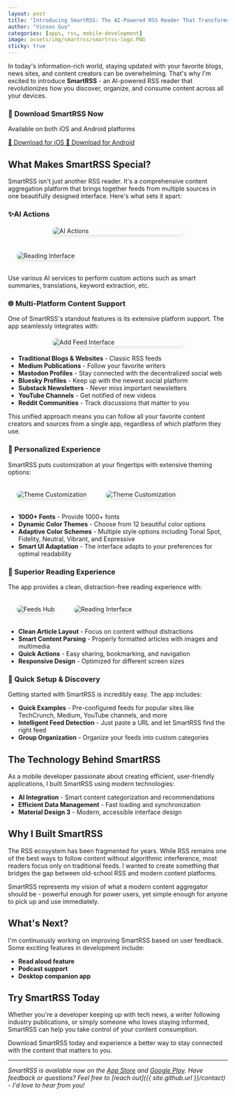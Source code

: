 ```yaml
---
layout: post
title: "Introducing SmartRSS: The AI-Powered RSS Reader That Transforms How You Consume Content"
author: "Vinson Guo"
categories: [apps, rss, mobile-development]
image: assets/img/smartrss/smartrss-logo.PNG
sticky: true
---
```


In today's information-rich world, staying updated with your favorite blogs, news sites, and content creators can be overwhelming. That's why I'm excited to introduce **SmartRSS** - an AI-powered RSS reader that revolutionizes how you discover, organize, and consume content across all your devices.


<div class="app-download-section">
  <h3>📱 Download SmartRSS Now</h3>
  <p>Available on both iOS and Android platforms</p>
  <div class="download-buttons">
    <a href="https://apps.apple.com/app/smartrss-ai-rss-reader/id6749771900" class="download-btn">
      <span class="btn-icon">🍎</span>
      Download for iOS
    </a>
    <a href="https://play.google.com/store/apps/details?id=com.vinsonguo.flutter_rss_reader" class="download-btn">
      <span class="btn-icon">🤖</span>
      Download for Android
    </a>
  </div>
</div>

## What Makes SmartRSS Special?

SmartRSS isn't just another RSS reader. It's a comprehensive content aggregation platform that brings together feeds from multiple sources in one beautifully designed interface. Here's what sets it apart:


### ✨AI Actions

<p style="margin: 0 auto;">
<img src="{{ site.github.url }}/assets/img/smartrss/IMG_7338.jpeg" alt="AI Actions"
style="max-width: 300px; height: auto; display: block; margin: 20px auto; border-radius: 10px; box-shadow: 0 4px 8px rgba(0,0,0,0.1);">
<img src="{{ site.github.url }}/assets/img/smartrss/IMG_7341.jpg" alt="Reading Interface"
style="max-width: 300px; height: auto; margin: 20px; border-radius: 10px; box-shadow: 0 4px 8px rgba(0,0,0,0.1);">
</p>

Use various AI services to perform custom actions such as smart summaries, translations, keyword extraction, etc.

### 🌐 Multi-Platform Content Support

One of SmartRSS's standout features is its extensive platform support. The app seamlessly integrates with:

[//]: # (![Add Feed Interface]&#40;{{ site.github.url }}/assets/img/smartrss/IMG_7335.jpeg&#41;)

<img src="{{ site.github.url }}/assets/img/smartrss/IMG_7335.jpeg" alt="Add Feed Interface"
style="max-width: 300px; height: auto; display: block; margin: 20px auto; border-radius: 10px; box-shadow: 0 4px 8px rgba(0,0,0,0.1);">


- **Traditional Blogs & Websites** - Classic RSS feeds
- **Medium Publications** - Follow your favorite writers
- **Mastodon Profiles** - Stay connected with the decentralized social web
- **Bluesky Profiles** - Keep up with the newest social platform
- **Substack Newsletters** - Never miss important newsletters
- **YouTube Channels** - Get notified of new videos
- **Reddit Communities** - Track discussions that matter to you

This unified approach means you can follow all your favorite content creators and sources from a single app, regardless of which platform they use.

### 🎨 Personalized Experience

SmartRSS puts customization at your fingertips with extensive theming options:

[//]: # (![Theme Customization]&#40;{{ site.github.url }}/assets/img/smartrss/IMG_7336.jpeg&#41;)

<p style="margin: 0 auto;">
<img src="{{ site.github.url }}/assets/img/smartrss/IMG_7336.jpeg" alt="Theme Customization"
style="max-width: 300px; height: auto; margin: 20px; border-radius: 10px; box-shadow: 0 4px 8px rgba(0,0,0,0.1);">
<img src="{{ site.github.url }}/assets/img/smartrss/IMG_7340.jpeg" alt="Theme Customization"
style="max-width: 300px; height: auto; margin: 20px; border-radius: 10px; box-shadow: 0 4px 8px rgba(0,0,0,0.1);">
</p>

- **1000+ Fonts** - Provide 1000+ fonts
- **Dynamic Color Themes** - Choose from 12 beautiful color options
- **Adaptive Color Schemes** - Multiple style options including Tonal Spot, Fidelity, Neutral, Vibrant, and Expressive
- **Smart UI Adaptation** - The interface adapts to your preferences for optimal readability

### 📖 Superior Reading Experience

The app provides a clean, distraction-free reading experience with:

<p style="margin: 0 auto;">
<img src="{{ site.github.url }}/assets/img/smartrss/IMG_7339.jpeg" alt="Feeds Hub"
style="max-width: 300px; height: auto; margin: 20px; border-radius: 10px; box-shadow: 0 4px 8px rgba(0,0,0,0.1);">
<img src="{{ site.github.url }}/assets/img/smartrss/IMG_7337.jpeg" alt="Reading Interface"
style="max-width: 300px; height: auto; margin: 20px; border-radius: 10px; box-shadow: 0 4px 8px rgba(0,0,0,0.1);">
</p>

- **Clean Article Layout** - Focus on content without distractions
- **Smart Content Parsing** - Properly formatted articles with images and multimedia
- **Quick Actions** - Easy sharing, bookmarking, and navigation
- **Responsive Design** - Optimized for different screen sizes

### 🚀 Quick Setup & Discovery

Getting started with SmartRSS is incredibly easy. The app includes:

- **Quick Examples** - Pre-configured feeds for popular sites like TechCrunch, Medium, YouTube channels, and more
- **Intelligent Feed Detection** - Just paste a URL and let SmartRSS find the right feed
- **Group Organization** - Organize your feeds into custom categories

## The Technology Behind SmartRSS

As a mobile developer passionate about creating efficient, user-friendly applications, I built SmartRSS using modern technologies:

- **AI Integration** - Smart content categorization and recommendations
- **Efficient Data Management** - Fast loading and synchronization
- **Material Design 3** - Modern, accessible interface design

## Why I Built SmartRSS

The RSS ecosystem has been fragmented for years. While RSS remains one of the best ways to follow content without algorithmic interference, most readers focus only on traditional feeds. I wanted to create something that bridges the gap between old-school RSS and modern content platforms.

SmartRSS represents my vision of what a modern content aggregator should be - powerful enough for power users, yet simple enough for anyone to pick up and use immediately.

## What's Next?

I'm continuously working on improving SmartRSS based on user feedback. Some exciting features in development include:

- **Read aloud feature**
- **Podcast support**
- **Desktop companion app**

## Try SmartRSS Today

Whether you're a developer keeping up with tech news, a writer following industry publications, or simply someone who loves staying informed, SmartRSS can help you take control of your content consumption.

Download SmartRSS today and experience a better way to stay connected with the content that matters to you.

---

*SmartRSS is available now on the [App Store](https://apps.apple.com/app/smartrss-ai-rss-reader/id6749771900) and [Google Play](https://play.google.com/store/apps/details?id=com.vinsonguo.flutter_rss_reader). Have feedback or questions? Feel free to [reach out]({{ site.github.url }}/contact) - I'd love to hear from you!*
